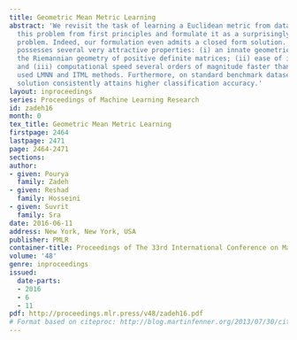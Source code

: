 ```yaml
---
title: Geometric Mean Metric Learning
abstract: 'We revisit the task of learning a Euclidean metric from data. We approach
  this problem from first principles and formulate it as a surprisingly simple optimization
  problem. Indeed, our formulation even admits a closed form solution. This solution
  possesses several very attractive properties: (i) an innate geometric appeal through
  the Riemannian geometry of positive definite matrices; (ii) ease of interpretability;
  and (iii) computational speed several orders of magnitude faster than the widely
  used LMNN and ITML methods. Furthermore, on standard benchmark datasets, our closed-form
  solution consistently attains higher classification accuracy.'
layout: inproceedings
series: Proceedings of Machine Learning Research
id: zadeh16
month: 0
tex_title: Geometric Mean Metric Learning
firstpage: 2464
lastpage: 2471
page: 2464-2471
sections: 
author:
- given: Pourya
  family: Zadeh
- given: Reshad
  family: Hosseini
- given: Suvrit
  family: Sra
date: 2016-06-11
address: New York, New York, USA
publisher: PMLR
container-title: Proceedings of The 33rd International Conference on Machine Learning
volume: '48'
genre: inproceedings
issued:
  date-parts:
  - 2016
  - 6
  - 11
pdf: http://proceedings.mlr.press/v48/zadeh16.pdf
# Format based on citeproc: http://blog.martinfenner.org/2013/07/30/citeproc-yaml-for-bibliographies/
---
```

